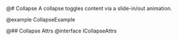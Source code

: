 @# Collapse
A collapse toggles content via a slide-in/out animation.

@example CollapseExample

@## Collapse Attrs
@interface ICollapseAttrs
